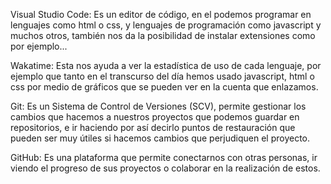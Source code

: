 Visual Studio Code: Es un editor de código, en el podemos programar en lenguajes como html o css, y lenguajes de programación como javascript y muchos otros, también nos da la posibilidad de instalar extensiones como por ejemplo...

Wakatime: Esta nos ayuda a ver la estadística de uso de cada lenguaje, por ejemplo que tanto en el transcurso del día hemos usado javascript, html o css por medio de gráficos que se pueden ver en la cuenta que enlazamos.

Git: Es un Sistema de Control de Versiones (SCV), permite gestionar los cambios que hacemos a nuestros proyectos que podemos guardar en repositorios, e ir haciendo por así decirlo puntos de restauración que pueden ser muy útiles si hacemos cambios que perjudiquen el proyecto.

GitHub: Es una plataforma que permite conectarnos con otras personas, ir viendo el progreso de sus proyectos o colaborar en la realización de estos.

